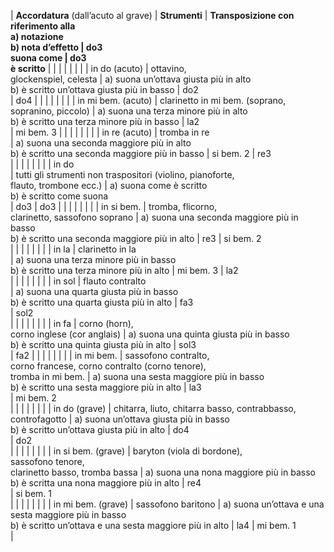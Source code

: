 | **Accordatura** (dall’acuto al grave) | **Strumenti** | **Transposizione con riferimento alla  
 a) notazione  
 b) nota d’effetto **|** do3  
suona come **|** do3  
è scritto** |
|   |   |   |   |   |
| in do (acuto) | ottavino,  
 glockenspiel, celesta | a) suona un’ottava giusta più in alto  
 b) è scritto un’ottava giusta più in basso | do2  
 | do4 |
|   |   |   |   |   |
| in mi bem. (acuto) | clarinetto in mi bem. (soprano, sopranino, piccolo) | a) suona una terza minore più in alto  
 b) è scritto una terza minore più in basso | la2  
 | mi bem. 3 |
|   |   |   |   |   |
| in re (acuto) | tromba in re  
 | a) suona una seconda maggiore più in alto  
 b) è scritto una seconda maggiore più in basso | si bem. 2 | re3  
 |
|   |   |   |   |   |
| in do  
 | tutti gli strumenti non traspositori (violino, pianoforte,  
flauto, trombone ecc.) | a) suona come è scritto  
 b) è scritto come suona  
 | do3 | do3 |
|   |   |   |   |   |
| in si bem. | tromba, flicorno,  
 clarinetto, sassofono soprano | a) suona una seconda maggiore più in basso  
 b) è scritto una seconda maggiore più in alto | re3 | si bem. 2  
 |
|   |   |   |   |   |
| in la | clarinetto in la  
 | a) suona una terza minore più in basso  
 b) è scritto una terza minore più in alto | mi bem. 3 | la2  
 |
|   |   |   |   |   |
| in sol | flauto contralto  
 | a) suona una quarta giusta più in basso  
 b) è scritto una quarta giusta più in alto | fa3  
 | sol2  
 |
|   |   |   |   |   |
| in fa | corno (horn),  
 corno inglese (cor anglais) | a) suona una quinta giusta più in basso  
 b) è scritto una quinta giusta più in alto | sol3  
 | fa2 |
|   |   |   |   |   |
| in mi bem. | sassofono contralto,  
 corno francese, corno contralto (corno tenore),  
tromba in mi bem. | a) suona una sesta maggiore più in basso  
 b) è scritto una sesta maggiore più in alto | la3  
 | mi bem. 2  
 |
|   |   |   |   |   |
| in do (grave) | chitarra, liuto, chitarra basso, contrabbasso, controfagotto | a) suona un’ottava giusta più in basso  
 b) è scritto un’ottava giusta più in alto | do4  
 | do2  
 |
|   |   |   |   |   |
| in si bem. (grave) | baryton (viola di bordone),  
 sassofono tenore,  
clarinetto basso, tromba bassa  | a) suona una nona maggiore più in basso  
 b) è scritta una nona maggiore più in alto | re4  
 | si bem. 1  
 |
|   |   |   |   |   |
| in mi bem. (grave) | sassofono baritono | a) suona un’ottava e una sesta maggiore più in basso  
 b) è scritto un’ottava e una sesta maggiore più in alto | la4 | mi bem. 1  
 |
